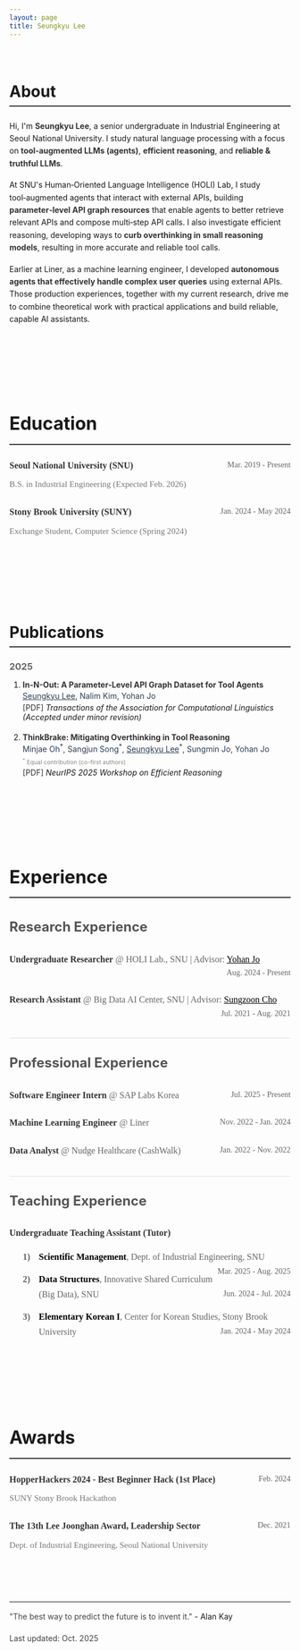 ```yaml
---
layout: page
title: Seungkyu Lee
---
```


<div class="about-section" id="about">
<h1>About</h1>

<p>Hi, I'm <strong>Seungkyu Lee</strong>, a senior undergraduate in Industrial Engineering at Seoul National University. I study natural language processing with a focus on <strong>tool‑augmented LLMs (agents)</strong>, <strong>efficient reasoning</strong>, and <strong>reliable &amp; truthful LLMs</strong>.</p>

<p>At SNU's Human‑Oriented Language Intelligence (HOLI) Lab, I study tool‑augmented agents that interact with external APIs, building <strong>parameter‑level API graph resources</strong> that enable agents to better retrieve relevant APIs and compose multi‑step API calls. I also investigate efficient reasoning, developing ways to <strong>curb overthinking in small reasoning models</strong>, resulting in more accurate and reliable tool calls.</p>

<p>Earlier at Liner, as a machine learning engineer, I developed <strong>autonomous agents that effectively handle complex user queries</strong> using external APIs. Those production experiences, together with my current research, drive me to combine theoretical work with practical applications and build reliable, capable AI assistants.</p>


</div>

<div class="education-section" id="education">
<h1>Education</h1>

<h3><strong>Seoul National University (SNU)</strong> <span class="date">Mar. 2019 - Present</span></h3>
<p><em>B.S. in Industrial Engineering (Expected Feb. 2026)</em></p>

<h3><strong>Stony Brook University (SUNY)</strong> <span class="date">Jan. 2024 - May 2024</span></h3>
<p><em>Exchange Student, Computer Science (Spring 2024)</em></p>
</div>

<div class="publications-section" id="publications">
<h1>Publications</h1>

<h3>2025</h3>
<ol>
<li><strong>In-N-Out: A Parameter-Level API Graph Dataset for Tool Agents</strong><br>
   <em><u>Seungkyu Lee</u>, Nalim Kim, Yohan Jo</em><br>
   <a href="https://arxiv.org/abs/2509.01560">[PDF]</a> <i>Transactions of the Association for Computational Linguistics (Accepted under minor revision) </i> <br></li>
<li><strong>ThinkBrake: Mitigating Overthinking in Tool Reasoning</strong><br>
   <em>Minjae Oh<sup>*</sup>, Sangjun Song<sup>*</sup>, <u>Seungkyu Lee</u><sup>*</sup>, Sungmin Jo, Yohan Jo</em><br>
   <em class="equal-contribution"><sup>*</sup> Equal contribution (co-first authors)</em><br>
   <a href="https://arxiv.org/abs/2510.00546">[PDF]</a> <i>NeurIPS 2025 Workshop on Efficient Reasoning</i><br></li>
</ol>

</div>

<div class="experience-section" id="experience">
<h1>Experience</h1>

<h2>Research Experience</h2>

<h3><strong>Undergraduate Researcher</strong> @ HOLI Lab., SNU | Advisor: <a href="https://yohanjo.github.io/" style="text-decoration: underline; color: #006400;"> Yohan Jo</a> <span class="date">Aug. 2024 - Present</span></h3>

<h3><strong>Research Assistant</strong> @ Big Data AI Center, SNU | Advisor: <a href="https://scholar.google.com/citations?user=dEdyEc0AAAAJ&hl=ko" style="text-decoration: underline; color: #006400;"> Sungzoon Cho</a> <span class="date">Jul. 2021 - Aug. 2021</span></h3>

<h2>Professional Experience</h2>

<h3><strong>Software Engineer Intern</strong> @ SAP Labs Korea <span class="date">Jul. 2025 - Present</span></h3>

<h3><strong>Machine Learning Engineer</strong> @ Liner <span class="date">Nov. 2022 - Jan. 2024</span></h3>

<h3><strong>Data Analyst</strong> @ Nudge Healthcare (CashWalk) <span class="date">Jan. 2022 - Nov. 2022</span></h3>

<h2>Teaching Experience</h2>

<h3><strong>Undergraduate Teaching Assistant (Tutor)</strong></h3>
<ol>
<li><span class="course-name">Scientific Management</span>, Dept. of Industrial Engineering, SNU <span class="date">Mar. 2025 - Aug. 2025</span></li>
<li><span class="course-name">Data Structures</span>, Innovative Shared Curriculum (Big Data), SNU <span class="date">Jun. 2024 - Jul. 2024</span></li>
<li><span class="course-name">Elementary Korean I</span>, Center for Korean Studies, Stony Brook University <span class="date">Jan. 2024 - May 2024</span></li>
</ol>

</div>


<div class="awards-section" id="awards">
<h1>Awards</h1>

<h3><strong>HopperHackers 2024 - Best Beginner Hack (1st Place)</strong> <span class="date">Feb. 2024</span></h3>
<p><em>SUNY Stony Brook Hackathon</em></p>

<h3><strong>The 13th Lee Joonghan Award, Leadership Sector</strong> <span class="date">Dec. 2021</span></h3>
<p><em>Dept. of Industrial Engineering, Seoul National University</em></p>

</div>

<hr>
<p><em>"The best way to predict the future is to invent it."</em> - Alan Kay</p>
<p><em>Last updated: Oct. 2025</em></p>

<style>
div[class$="-section"] {
  margin-bottom: 2.5rem;
  scroll-margin-top: 2rem;
  padding: 1.5rem 0;
}

/* First section (About) gets more top padding */
.about-section {
  padding-top: 0.5rem;
}

html {
  scroll-behavior: smooth;
}

/* Content styling for better readability - Light Mode */
body:not(.dark) em {
  color: #444;
  font-style: normal;
  font-weight: 400;
  line-height: 1.7;
}

/* Dark Mode content styling */
body.dark em {
  color: #d1d1d1;
  font-style: normal;
  font-weight: 400;
  line-height: 1.7;
}

/* Special styling for experience/education descriptions - Light Mode */
body:not(.dark) .experience-section li em,
body:not(.dark) .education-section li em,
body:not(.dark) .publications-section em,
body:not(.dark) .awards-section em {
  color: #2c3e50;
  font-style: normal;
  font-weight: 400;
}

/* Special styling for experience/education descriptions - Dark Mode */
body.dark .experience-section li em,
body.dark .education-section li em,
body.dark .publications-section em,
body.dark .awards-section em {
  color: #e8e8e8;
  font-style: normal;
  font-weight: 400;
}

/* Styling for dates - Light Mode */
body:not(.dark) .experience-section .date,
body:not(.dark) .education-section .date,
body:not(.dark) .awards-section .date {
  color: #666;
  font-style: normal;
  font-weight: 300;
  font-size: 0.9em;
  float: right;
}

/* Styling for dates - Dark Mode */
body.dark .experience-section .date,
body.dark .education-section .date,
body.dark .awards-section .date {
  color: #aaa;
  font-style: normal;
  font-weight: 300;
  font-size: 0.9em;
  float: right;
}

/* Clear float for proper layout */
.experience-section h3,
.education-section h3,
.awards-section h3 {
  overflow: hidden;
}



/* Experience section font styling - use Merriweather for content, not title */
.experience-section h3,
.experience-section p,
.experience-section em,
.experience-section strong,
.experience-section a,
.experience-section .date,
.experience-section ol,
.experience-section li {
  font-family: "Merriweather", serif !important;
}

/* Education section font styling - same as Experience */
.education-section h3,
.education-section p,
.education-section em,
.education-section strong,
.education-section a,
.education-section .date {
  font-family: "Merriweather", serif !important;
}

/* Awards section font styling - same as Experience and Education */
.awards-section h3,
.awards-section p,
.awards-section em,
.awards-section strong,
.awards-section a,
.awards-section .date {
  font-family: "Merriweather", serif !important;
}

/* Publications section dark mode improvements */
body.dark .publications-section ol {
  color: #fff;
}

body.dark .publications-section li {
  color: #fff;
}

body.dark .publications-section li strong {
  color: #fff;
}

body.dark .publications-section i {
  color: #f0f0f0;
  font-style: italic;
}

body.dark .publications-section em {
  color: #e8e8e8;
}

/* Specific styling for arXiv Preprint in dark mode */
body.dark .publications-section ol li::marker {
  color: #fff;
  font-weight: bold;
}

/* Experience section advisor link styling in light mode */
body:not(.dark) .experience-section a {
  color: #000 !important;
  text-decoration: underline;
}

/* Experience section advisor link styling in dark mode */
body.dark .experience-section a {
  color: #fff !important;
  text-decoration: underline;
}

/* Experience section font size and readability matching Publications */
.experience-section {
  font-size: 16px;
  line-height: 1.7;
}

.experience-section h3 {
  font-size: 16px;
  line-height: 1.6;
  font-weight: 400;
  margin-bottom: 0.8rem;
}

.experience-section h3 strong {
  font-weight: 600;
  color: inherit;
}

.experience-section p {
  font-size: 16px;
  line-height: 1.6;
  margin-top: 0.5rem;
  margin-bottom: 1.5rem;
}

/* Education section font size and styling - same as Experience */
.education-section {
  font-size: 16px;
  line-height: 1.7;
}

.education-section h3 {
  font-size: 16px;
  line-height: 1.6;
  font-weight: 400;
  margin-bottom: 0.8rem;
}

.education-section h3 strong {
  font-weight: 600;
  color: inherit;
}

.education-section p {
  font-size: 16px;
  line-height: 1.6;
  margin-top: 0.5rem;
  margin-bottom: 1.5rem;
}

/* Awards section font size and styling - same as Experience and Education */
.awards-section {
  font-size: 16px;
  line-height: 1.7;
}

.awards-section h3 {
  font-size: 16px;
  line-height: 1.6;
  font-weight: 400;
  margin-bottom: 0.8rem;
}

.awards-section h3 strong {
  font-weight: 600;
  color: inherit;
}

.awards-section p {
  font-size: 16px;
  line-height: 1.6;
  margin-top: 0.5rem;
  margin-bottom: 1.5rem;
}

/* Styling for job titles/majors/organizations under institution names - Light Mode */
body:not(.dark) .experience-section p em,
body:not(.dark) .education-section p em,
body:not(.dark) .awards-section p em {
  color: #777;
  font-style: normal;
  font-weight: 400;
  font-size: 0.95em;
}

/* Styling for job titles/majors/organizations under institution names - Dark Mode */
body.dark .experience-section p em,
body.dark .education-section p em,
body.dark .awards-section p em {
  color: #bbb;
  font-style: normal;
  font-weight: 400;
  font-size: 0.95em;
}

/* Section specific styling - Light Mode */
body:not(.dark) h1 {
  border-bottom: 2px solid #333;
  padding-bottom: 0.5rem;
  margin-bottom: 1.5rem;
}

body:not(.dark) h2 {
  color: #555;
  margin-top: 2rem;
  margin-bottom: 1rem;
}

body:not(.dark) h3 {
  color: #666;
  margin-bottom: 0.5rem;
  margin-top: 1.5rem;
}

/* Section specific styling - Dark Mode */
body.dark h1 {
  border-bottom: 2px solid #ccc;
  padding-bottom: 0.5rem;
  margin-bottom: 1.5rem;
}

body.dark h2 {
  color: #fff;
  margin-top: 2rem;
  margin-bottom: 1rem;
}

body.dark h3 {
  color: #ddd;
  margin-bottom: 0.5rem;
  margin-top: 1.5rem;
}

/* Links styling - Light Mode */
body:not(.dark) a {
  color: #333;
  text-decoration: none;
}

body:not(.dark) a:hover {
  color: #000;
  text-decoration: underline;
}

/* Links styling - Dark Mode */
body.dark a {
  color: #ddd;
  text-decoration: none;
}

body.dark a:hover {
  color: #fff;
  text-decoration: underline;
}

/* Lists styling */
ul, ol {
  margin-bottom: 1rem;
}

li {
  margin-bottom: 0.3rem;
}

/* Publications section list items need more spacing */
.publications-section li {
  margin-bottom: 1.2rem;
}

/* Emphasis styling for template fields - Light Mode */
body:not(.dark) strong {
  color: #333;
}

/* Emphasis styling for template fields - Dark Mode */
body.dark strong {
  color: #f0f0f0;
}

/* Equal contribution footnote styling */
.equal-contribution {
  font-size: 0.75em !important;
  color: #888 !important;
  font-style: italic;
  margin-top: 0.2rem;
}

body.dark .equal-contribution {
  color: #aaa !important;
}

/* Spacing */
p {
  margin-bottom: 1rem;
  line-height: 1.6;
}

/* Teaching Experience course names styling - Light Mode */
body:not(.dark) .course-name {
  color: #000 !important;
  font-weight: bold;
}

/* Teaching Experience course names styling - Dark Mode */
body.dark .course-name {
  color: #fff !important;
  font-weight: bold;
}

/* Teaching Experience list styling - Light Mode */
body:not(.dark) .experience-section ol li {
  color: #666;
  font-weight: 400;
}

/* Teaching Experience list styling - Dark Mode */
body.dark .experience-section ol li {
  color: #ddd;
  font-weight: 400;
}


/* Custom numbering for Teaching Experience - using parentheses */
.experience-section ol {
  counter-reset: teaching-counter;
  list-style: none;
  padding-left: 0;
  margin-left: 1.5rem;
}

.experience-section ol li {
  counter-increment: teaching-counter;
  position: relative;
  padding-left: 1.8rem;
  margin-bottom: 0.8rem;
}

.experience-section ol li::before {
  content: counter(teaching-counter) ")";
  position: absolute;
  left: 0;
  font-weight: bold;
}

/* Light mode numbering color */
body:not(.dark) .experience-section ol li::before {
  color: #666;
}

/* Dark mode numbering color */
body.dark .experience-section ol li::before {
  color: #ddd;
}

/* Experience subsection spacing */
.experience-section h2 {
  margin-top: 2.5rem;
  margin-bottom: 1rem;
}

/* Experience subsection divider lines - Light Mode */
body:not(.dark) .experience-section h2:not(:first-of-type) {
  border-top: 1px solid #e0e0e0;
  padding-top: 1.5rem;
}

/* Experience subsection divider lines - Dark Mode */
body.dark .experience-section h2:not(:first-of-type) {
  border-top: 1px solid #555;
  padding-top: 1.5rem;
}
</style>
